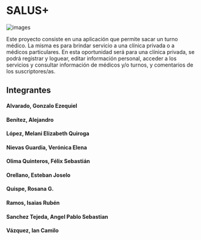 # SALUS+
![images](https://github.com/melita-7/SALUS-aplic.movilesISPC-2023-c2/assets/106833817/8e419dd0-049f-4bb4-97eb-f6fa0f5244fe)

Este proyecto consiste en una aplicación que permite sacar un turno médico. La misma es para brindar servicio a una clínica privada o a médicos particulares. En esta oportunidad será para una clínica privada, se podrá registrar y loguear, editar información personal, acceder a los servicios y consultar información de médicos y/o turnos, y comentarios de los suscriptores/as.

## Integrantes
#### Alvarado, Gonzalo Ezequiel 
#### Benítez, Alejandro
#### López, Melani Elizabeth Quiroga 
#### Nievas Guardia, Verónica Elena
#### Olima Quinteros, Félix Sebastián
#### Orellano, Esteban Joselo
#### Quispe, Rosana G.
#### Ramos, Isaias Rubén
#### Sanchez Tejeda, Angel Pablo Sebastian 
#### Vázquez, Ian Camilo



